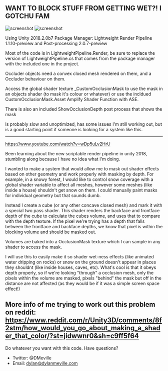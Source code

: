 

## WANT TO BLOCK STUFF FROM GETTING WET?! I GOTCHU FAM

![screenshot](https://i.imgur.com/GQkoxMy.gif)
![screenshot](https://i.imgur.com/6XeEZDS.gif)

Using Unity 2018.2.0b7
Package Manager: Lightweight Render Pipeline 1.1.10-preview and Post-processing 2.0.7-preview 

Most of the code is in LightweightPipeline.Render, be sure to replace the version of LightweightPipeline.cs that comes from the package manager with the included one in the project.

Occluder objects need a convex closed mesh rendered on them, and a Occluder behaviour on them.  

Access the global shader texture _CustomOcclusionMask to use the mask in an objects shader (to mask it's colour or whatever) or use the incldued CustomOcclusionMask.Asset Amplify Shader Function with ASE.

There is also an included ShowOcclusionDepth post process that shows the mask

Is probably slow and unoptimized, has some issues I'm still working out, but is a good starting point if someone is looking for a system like this.

----
https://www.youtube.com/watch?v=wDp5uLv2HrU

Been learning about the new scriptable render pipeline in unity 2018, stumbling along because I have no idea what I'm doing.

I wanted to make a system that would allow me to mask out shader effects based on other geometry and work properly with masking by depth. For example, in a snowy forest, I would like to control snow coverage with a global shader variable to affect all meshes, however some meshes (like inside a house) shouldn't get snow on them.  I could manually paint masks for individual geometry but that sounds dumb.

Instead I create a cube (or any other concave closed mesh) and mark it with a special two pass shader.  This shader renders the backface and frontface depth of the cube to calculate the cubes volume, and uses that to compare with the depth texture.  If the pixel we're trying has a depth that falls between the frontface and backface depths, we know that pixel is within the blocking volume and should be masked out.

Volumes are baked into a OcclusionMask texture which I can sample in any shader to access the mask.

I will use this to easily make it so shader wet-ness effects (like animated water dripping on rocks) or snow on the ground doesn't appear in places they shouldnt (like inside houses, caves, etc).  What's cool is that it obeys depth properly, so if we're looking "through" a occlusion mesh, only the pixels within the volume are masked, pixels "behind" the mask but off in the distance are not affected (as they would be if it was a simple screen space effect!)

More info of me trying to work out this problem on reddit: https://www.reddit.com/r/Unity3D/comments/8f2stm/how_would_you_go_about_making_a_shader_that_color/?st=jidwwnr0&sh=c9ff5f64
----

Do whatever you want with this code.
Have questions? 
- Twitter: @DMeville
- Email: dylan@dylanmeville.com
